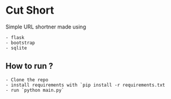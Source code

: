 # Cut Short


Simple URL shortner made using 

	- flask 
	- bootstrap
	- sqlite


## How to run ?

	- Clone the repo 
	- install requirements with `pip install -r requirements.txt
	- run `python main.py`